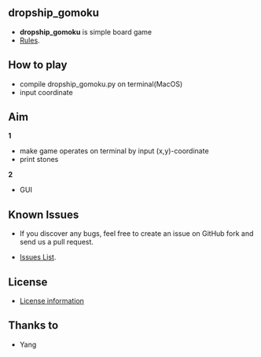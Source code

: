 ## dropship_gomoku  

* **dropship_gomoku** is simple board game 
* [Rules](https://en.wikipedia.org/wiki/Gomoku#Official_rules).

## How to play

* compile dropship_gomoku.py on terminal(MacOS)
* input coordinate 

## Aim

**1**

* make game operates on terminal by input (x,y)-coordinate
* print stones

**2**

* GUI

## Known Issues

* If you discover any bugs, feel free to create an issue on GitHub fork and send us a pull request.

* [Issues List](https://github.com/3people/dropship_project).

## License

* [License information](https://github.com/3people/dropship_project/blob/master/LICENSE)

## Thanks to

* Yang
